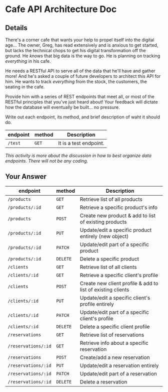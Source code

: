 # Cafe API Architecture Doc

## Details

There's a corner cafe that wants your help to propel itself into the digital age... The owner, Greg, has read extensively and is anxious to get started, but lacks the technical chops to get his digital transformation off the ground. He _knows_ that big data is the way to go. He is planning on tracking _everything_ in his cafe.

He needs a RESTful API to serve all of the data that he'll have and gather more! And he's asked a couple of future developers to architect this API for him. He wants to track _everything_ from the stock, the customers, the seating in the cafe.

Provide him with a series of REST endpoints that meet all, or most of the RESTful principles that you've just heard about! Your feedback will dictate how the database will eventually be built... no pressure.

Write out each endpoint, its method, and brief description of waht it should do.

| endpoint | method | Description            |
| -------- | ------ | ---------------------- |
| `/test`  | `GET`  | It is a test endpoint. |

_This activity is more about the discussion in how to best organize data endpoints. There will not be any coding._

## Your Answer

| endpoint               | method  | Description                                                   |
| -----------------------| --------| --------------------------------------------------------------|
| `/products`            | `GET`   | Retrieve list of all products                                 |
| `/products/:id`        | `GET`   | Retrieve a specific product's info                            |
| `/products`            | `POST`  | Create new product & add to list of existing products         |
| `/products/:id`        | `PUT`   | Update/edit a specific product entirely (new object)          |
| `/products/:id`        | `PATCH` | Update/edit part of a specific product                        |
| `/products/:id`        | `DELETE`| Delete a specific product                                     |                      
| `/clients`             | `GET`   | Retrieve list of all clients                                  |
| `/clients/:id`         | `GET`   | Retrieve a specific client's profile                          |
| `/clients`             | `POST`  | Create new client profile & add to list of existing clients   |
| `/clients/:id`         | `PUT`   | Update/edit a specific client's profile entirely              |
| `/clients/:id`         | `PATCH` | Update/edit part of a specific client's profile               |
| `/clients/:id`         | `DELETE`| Delete a specific client profile                              |
| `/reservations`        | `GET`   | Retrieve list of reservations                                 |
| `/reservations/:id`    | `GET`   | Retrieve info about a specific reservation                    |
| `/reservations`        | `POST`  | Create/add a new reservation                                  |
| `/reservations/:id`    | `PUT`   | Update/edit a reservation entirely                            |
| `/reservations/:id`    | `PATCH` | Update/edit part of a reservation                             |
| `/reservations/:id`    | `DELETE`| Delete a reservation                                          |


